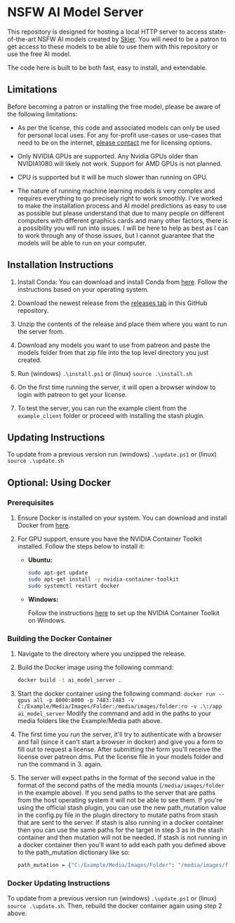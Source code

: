 # NSFW AI Model Server

This repository is designed for hosting a local HTTP server to access state-of-the-art NSFW AI models created by [Skier](https://www.patreon.com/Skier). You will need to be a patron to get access to these models to be able to use them with this repository or use the free AI model.

The code here is built to be both fast, easy to install, and extendable.

## Limitations

Before becoming a patron or installing the free model, please be aware of the following limitations:

- As per the license, this code and associated models can only be used for personal local uses. For any for-profit use-cases or use-cases that need to be on the internet, [please contact](https://discord.gg/EvYbZBf) me for licensing options.

- Only NVIDIA GPUs are supported. Any Nvidia GPUs older than NVIDIA1080 will likely not work. Support for AMD GPUs is not planned.

- CPU is supported but it will be much slower than running on GPU.

- The nature of running machine learning models is very complex and requires everything to go precisely right to work smoothly. I've worked to make the installation process and AI model predictions as easy to use as possible but please understand that due to many people on different computers with different graphics cards and many other factors, there is a possibility you will run into issues. I will be here to help as best as I can to work through any of those issues, but I cannot guarantee that the models will be able to run on your computer.

## Installation Instructions

1. Install Conda: You can download and install Conda from [here](https://docs.conda.io/projects/conda/en/latest/user-guide/install/index.html). Follow the instructions based on your operating system.

2. Download the newest release from the [releases tab](https://github.com/skier233/nsfw_ai_model_server/releases) in this GitHub repository.

3. Unzip the contents of the release and place them where you want to run the server from.

4. Download any models you want to use from patreon and paste the models folder from that zip file into the top level directory you just created.

5. Run (windows) `.\install.ps1` or (linux) `source .\install.sh`
   
6. On the first time running the server, it will open a browser window to login with patreon to get your license.

7. To test the server, you can run the example client from the `example_client` folder or proceed with installing the stash plugin.

## Updating Instructions

To update from a previous version run (windows) `.\update.ps1` or (linux) `source .\update.sh`

## Optional: Using Docker

### Prerequisites

1. Ensure Docker is installed on your system. You can download and install Docker from [here](https://docs.docker.com/get-docker/).

2. For GPU support, ensure you have the NVIDIA Container Toolkit installed. Follow the steps below to install it:

   - **Ubuntu:**

     ```sh
     sudo apt-get update
     sudo apt-get install -y nvidia-container-toolkit
     sudo systemctl restart docker
     ```

   - **Windows:**

     Follow the instructions [here](https://docs.nvidia.com/datacenter/cloud-native/container-toolkit/install-guide.html) to set up the NVIDIA Container Toolkit on Windows.

### Building the Docker Container

1. Navigate to the directory where you unzipped the release.

2. Build the Docker image using the following command:

   ```sh
   docker build -t ai_model_server .
3. Start the docker container using the following command: `docker run --gpus all -p 8000:8000 -p 7483:7483 -v C:/Example/Media/Images/Folder:/media/images/folder:ro -v .\:/app ai_model_server`
      Modify the command and add in the paths to your media folders like the Example/Media path above.
5. The first time you run the server, it'll try to authenticate with a browser and fail (since it can't start a browser in docker) and give you a form to fill out to request a license.
      After submitting the form you'll receive the license over patreon dms. Put the license file in your models folder and run the command in 3. again.
6. The server will expect paths in the format of the second value in the format of the second paths of the media mounts (`/media/images/folder` in the example above). If you send paths to the server that are paths from the host operating system it will not be able to see them. If you're using the official stash plugin, you can use the new path_mutation value in the config.py file in the plugin directory to mutate paths from stash that are sent to the server. If stash is also running in a docker container then you can use the same paths for the target in step 3 as in the stash container and then mutation will not be needed. If stash is not running in a docker container then you'll want to add each path you defined above to the path_mutation dictionary like so:
   ```sh
   path_mutation = {"C:/Example/Media/Images/Folder": "/media/images/folder", "C:/Example/Media/Images/Folder2", "/media/images/folder2"}
   ```
 
### Docker Updating Instructions
To update from a previous version run (windows) `.\update.ps1` or (linux) `source .\update.sh`.
Then, rebuild the docker container again using step 2 above.
